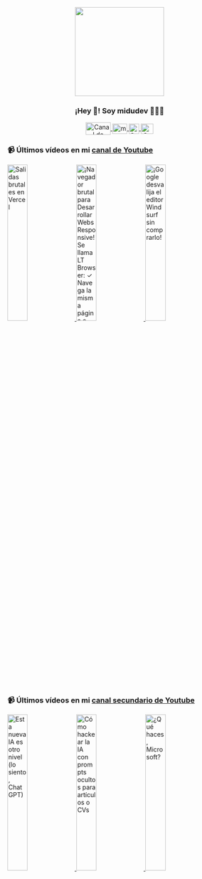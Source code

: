 <p align="center" width="300">
   <img align="center" width="200" src="https://user-images.githubusercontent.com/1561955/106762302-fda9de00-6635-11eb-99be-3ef744e60c0e.png" />
   <h3 align="center">¡Hey 👋! Soy midudev 👨🏻‍💻</h3>
</p>

<p align="center">
   <a href="https://twitch.tv/midudev" target="blank">
    <img align="center" src="https://upload.wikimedia.org/wikipedia/commons/c/ce/Twitch_logo_2019.svg" alt="Canal de Twitch de midudev" height="28px" width="56px" />
  </a>
  <span style="width: 8px;"> </span>
   <a href="https://youtube.com/midudev" target="blank">
    <img align="center" src="https://upload.wikimedia.org/wikipedia/commons/0/09/YouTube_full-color_icon_%282017%29.svg" alt="midudev" height="23px" width="33px" />
  </a>
  <span style="width: 8px;"> </span>
  <a href="https://instagram.com/midu.dev" target="blank">
    <img align="center" src="https://upload.wikimedia.org/wikipedia/commons/e/e7/Instagram_logo_2016.svg" alt="Canal de Instagram de midu.dev" height="23px" width="23px" />
  </a>
  <span style="width: 8px;"> </span>
  <a href="https://twitter.com/midudev" target="blank">
    <img align="center" src="https://upload.wikimedia.org/wikipedia/commons/thumb/6/6f/Logo_of_Twitter.svg/2491px-Logo_of_Twitter.svg.png" alt="Canal de Twitter de midudev" height="23px" width="28px" />
  </a>
</p>

### 📹 Últimos vídeos en mi [canal de Youtube](https://youtube.com/midudev?sub_confirmation=1)

<a href='https://youtu.be/GIYlQZWVxms' target='_blank'>
  <img width='30%' src='https://img.youtube.com/vi/GIYlQZWVxms/mqdefault.jpg' alt='Salidas brutales en Vercel' />
</a>
<a href='https://youtu.be/42ZWjgz6lMo' target='_blank'>
  <img width='30%' src='https://img.youtube.com/vi/42ZWjgz6lMo/mqdefault.jpg' alt='¡Navegador brutal para Desarrollar Webs Responsive! Se llama LT Browser:  ✓ Navega la misma página e' />
</a>
<a href='https://youtu.be/_25jFmhvL3E' target='_blank'>
  <img width='30%' src='https://img.youtube.com/vi/_25jFmhvL3E/mqdefault.jpg' alt='¡Google desvalija el editor Windsurf sin comprarlo!' />
</a>

### 📹 Últimos vídeos en mi [canal secundario de Youtube](https://youtube.com/midulive?sub_confirmation=1)

<a href='https://youtu.be/SGx9cLK6OnM' target='_blank'>
  <img width='30%' src='https://img.youtube.com/vi/SGx9cLK6OnM/mqdefault.jpg' alt='Esta nueva IA es otro nivel (lo siento, ChatGPT)' />
</a>
<a href='https://youtu.be/GkJNP_Pgqh4' target='_blank'>
  <img width='30%' src='https://img.youtube.com/vi/GkJNP_Pgqh4/mqdefault.jpg' alt='Cómo hackear la IA con prompts ocultos para artículos o CVs' />
</a>
<a href='https://youtu.be/HD95Ap0oaa0' target='_blank'>
  <img width='30%' src='https://img.youtube.com/vi/HD95Ap0oaa0/mqdefault.jpg' alt='¿Qué haces, Microsoft?' />
</a>